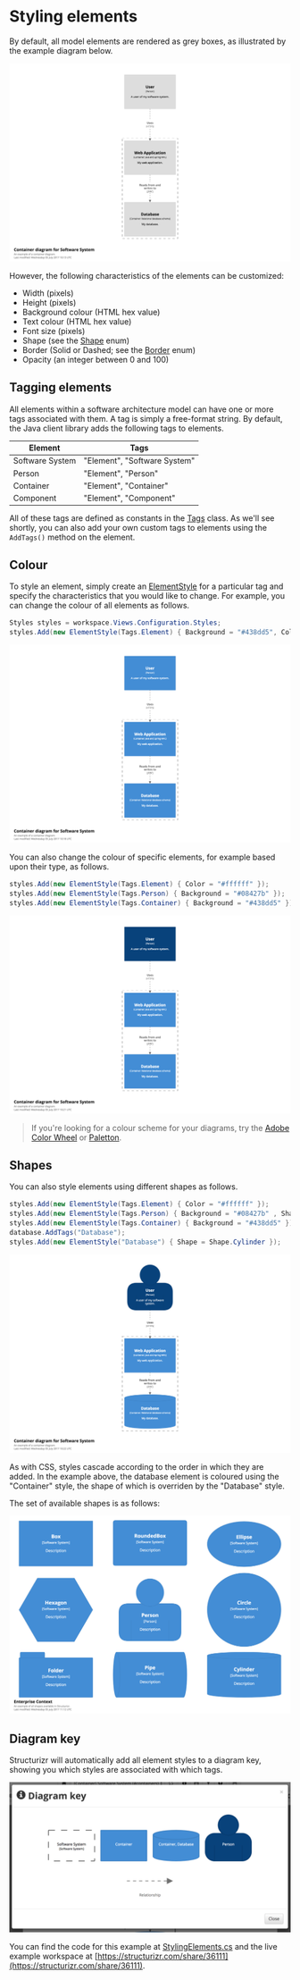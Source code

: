 # Styling elements

By default, all model elements are rendered as grey boxes, as illustrated by the example diagram below.

![Default styling](images/styling-elements-1.png)

However, the following characteristics of the elements can be customized:

- Width (pixels)
- Height (pixels)
- Background colour (HTML hex value)
- Text colour (HTML hex value)
- Font size (pixels)
- Shape (see the [Shape](https://github.com/structurizr/dotnet/blob/master/Structurizr.Core/View/Shape.cs) enum)
- Border (Solid or Dashed; see the [Border](https://github.com/structurizr/dotnet/blob/master/Structurizr.Core/View/Border.cs) enum)
- Opacity (an integer between 0 and 100)

## Tagging elements

All elements within a software architecture model can have one or more tags associated with them. A tag is simply a free-format string. By default, the Java client library adds the following tags to elements.

Element | Tags
------- | ----
Software System | "Element", "Software System"
Person | "Element", "Person"
Container | "Element", "Container"
Component | "Element", "Component"

All of these tags are defined as constants in the [Tags](https://github.com/structurizr/dotnet/blob/master/Structurizr.Core/Model/Tags.cs) class. As we'll see shortly, you can also add your own custom tags to elements using the ```AddTags()``` method on the element.

## Colour

To style an element, simply create an [ElementStyle](https://github.com/structurizr/dotnet/blob/master/Structurizr.Core/View/ElementStyle.cs) for a particular tag and specify the characteristics that you would like to change. For example, you can change the colour of all elements as follows.

```c#
Styles styles = workspace.Views.Configuration.Styles;
styles.Add(new ElementStyle(Tags.Element) { Background = "#438dd5", Color = "#ffffff" });
```

 ![Colouring all elements](images/styling-elements-2.png)
 
You can also change the colour of specific elements, for example based upon their type, as follows.

```c#
styles.Add(new ElementStyle(Tags.Element) { Color = "#ffffff" });
styles.Add(new ElementStyle(Tags.Person) { Background = "#08427b" });
styles.Add(new ElementStyle(Tags.Container) { Background = "#438dd5" });
```

![Colouring elements based upon type](images/styling-elements-3.png)

> If you're looking for a colour scheme for your diagrams, try the [Adobe Color Wheel](https://color.adobe.com/create/color-wheel/) or [Paletton](http://paletton.com).

## Shapes

You can also style elements using different shapes as follows.

```c#
styles.Add(new ElementStyle(Tags.Element) { Color = "#ffffff" });
styles.Add(new ElementStyle(Tags.Person) { Background = "#08427b" , Shape = Shape.Person });
styles.Add(new ElementStyle(Tags.Container) { Background = "#438dd5" });
database.AddTags("Database");
styles.Add(new ElementStyle("Database") { Shape = Shape.Cylinder });
```

![Adding some shapes](images/styling-elements-4.png)

As with CSS, styles cascade according to the order in which they are added. In the example above, the database element is coloured using the "Container" style, the shape of which is overriden by the "Database" style.

The set of available shapes is as follows:

![The shapes available in Structurizr](images/styling-elements-5.png)

## Diagram key

Structurizr will automatically add all element styles to a diagram key, showing you which styles are associated with which tags.

![The diagram key](images/styling-elements-6.png)

You can find the code for this example at [StylingElements.cs](https://github.com/structurizr/dotnet/blob/master/Structurizr.Examples/StylingElements.cs) and the live example workspace at [https://structurizr.com/share/36111](https://structurizr.com/share/36111).
